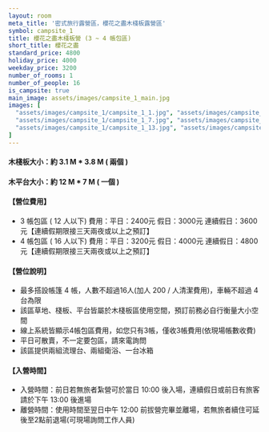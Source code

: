 ```yaml
---
layout: room
meta_title: '密式旅行露營區，櫻花之盡木棧板露營區'
symbol: campsite_1
title: 櫻花之盡木棧板營 (3 ~ 4 帳包區)
short_title: 櫻花之盡
standard_price: 4800
holiday_price: 4000
weekday_price: 3200
number_of_rooms: 1
number_of_people: 16
is_campsite: true
main_image: assets/images/campsite_1_main.jpg
images: [
  "assets/images/campsite_1/campsite_1_1.jpg", "assets/images/campsite_1/campsite_1_2.jpg", "assets/images/campsite_1/campsite_1_3.jpg", "assets/images/campsite_1/campsite_1_4.jpg", "assets/images/campsite_1/campsite_1_5.jpg", "assets/images/campsite_1/campsite_1_6.jpg",
  "assets/images/campsite_1/campsite_1_7.jpg", "assets/images/campsite_1/campsite_1_8.jpg", "assets/images/campsite_1/campsite_1_9.jpg", "assets/images/campsite_1/campsite_1_10.jpg", "assets/images/campsite_1/campsite_1_11.jpg", "assets/images/campsite_1/campsite_1_12.jpg",
  "assets/images/campsite_1/campsite_1_13.jpg", "assets/images/campsite_1/campsite_1_14.jpg", "assets/images/campsite_1/campsite_1_15.jpg", "assets/images/campsite_1/campsite_1_16.jpg", "assets/images/map_info.jpg", "assets/images/booking_announcement.jpg"
]
---
```


#### 木棧板大小：約 3.1 M * 3.8 M  ( 兩個 )   
#### 木平台大小：約 12 M * 7 M ( 一個 )  

<h4 class="yellow">【營位費用】</h4>
<ul class="yellow">
  <li>3 帳包區 ( 12 人以下) 費用：平日：2400元  假日：3000元  連續假日：3600元【連續假期限接三天兩夜或以上之預訂】</li>
  <li>4 帳包區 ( 16 人以下) 費用：平日：3200元  假日：4000元  連續假日：4800元【連續假期限接三天兩夜或以上之預訂】</li>
</ul>

#### 【營位說明】
- 最多搭設帳篷 4 帳，人數不超過16人(加人 200 / 人清潔費用)，車輛不超過 4 台為限
- 該區草地、棧板、平台皆屬於木棧板區使用空間，預訂前務必自行衡量大小空間 
- 線上系統皆顯示4帳包區費用，如您只有3帳，僅收3帳費用(依現場帳數收費)
- 平日可散賣，不一定要包區，請來電詢問
- 該區提供兩組流理台、兩組衛浴、一台冰箱

<h4 class="yellow">【入營時間】</h4>
<ul class="yellow">
  <li>入營時間：前日若無旅者紮營可於當日 10:00 後入場，連續假日或前日有旅客請於下午 13:00 後進場</li>
  <li>離營時間：使用時間至翌日中午 12:00 前拔營完畢並離場，若無旅者續住可延後至2點前退場(可現場詢問工作人員)</li>
</ul>
